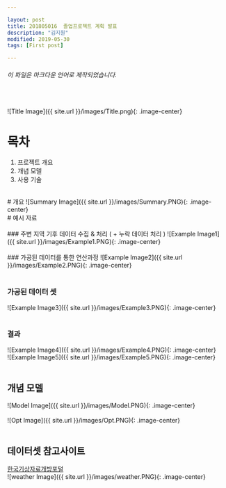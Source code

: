 ```yaml
---

layout: post
title: 201805016  졸업프로젝트 계획 발표
description: "김지원"
modified: 2019-05-30
tags: [First post]

---
```


###### 이 파일은 마크다운 언어로 제작되었습니다.
<br><br>
![Title Image]({{ site.url }}/images/Title.png){: .image-center}
<br>
# 목차
1. 프로젝트 개요
2. 개념 모델
3. 사용 기술
<br>
# 개요
![Summary Image]({{ site.url }}/images/Summary.PNG){: .image-center}
<br>
# 예시 자료
<br><br>
### 주변 지역 기후 데이터 수집 & 처리 ( + 누락 데이터 처리 )
![Example Image1]({{ site.url }}/images/Example1.PNG){: .image-center}
<br><br>
### 가공된 데이터를 통한 연산과정
![Example Image2]({{ site.url }}/images/Example2.PNG){: .image-center}
<br><br>

### 가공된 데이터 셋
![Example Image3]({{ site.url }}/images/Example3.PNG){: .image-center}
<br><br>
### 결과
![Example Image4]({{ site.url }}/images/Example4.PNG){: .image-center}<br>
![Example Image5]({{ site.url }}/images/Example5.PNG){: .image-center}
<br><br>
## 개념 모델
![Model Image]({{ site.url }}/images/Model.PNG){: .image-center}
<br><br>
![Opt Image]({{ site.url }}/images/Opt.PNG){: .image-center}
<br><br>
## 데이터셋 참고사이트
[한국기상자료개방포털](https://data.kma.go.kr/climate/RankState/selectRankStatisticsDivisionList.do?pgmNo=179)<br>
![weather Image]({{ site.url }}/images/weather.PNG){: .image-center}
<br><br>
